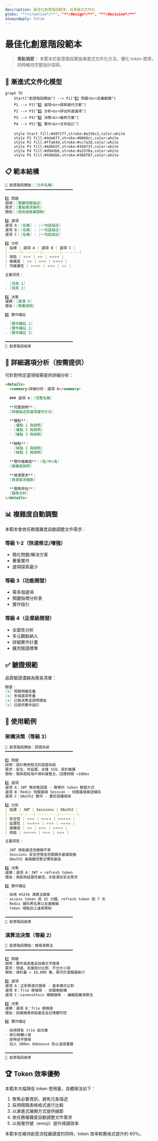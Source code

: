 ```yaml
---
description: 最佳化創意階段範本，具漸進式文件化
globs: "**/creative*/**", "**/design*/**", "**/decision*/**"
alwaysApply: false
---
```


# 最佳化創意階段範本

> **重點摘要：** 本範本於創意階段實施漸進式文件化方法，優化 token 使用，同時維持完整設計探索。

## 📝 漸進式文件化模型

```mermaid
graph TD
    Start["創意階段開始"] --> P1["1️⃣ 問題<br>定義範疇"]
    P1 --> P2["2️⃣ 選項<br>探索替代方案"]
    P2 --> P3["3️⃣ 分析<br>評估所選選項"]
    P3 --> P4["4️⃣ 決策<br>最終方案"]
    P4 --> P5["5️⃣ 實作<br>文件指引"]

    style Start fill:#d971ff,stroke:#a33bc2,color:white
    style P1 fill:#4da6ff,stroke:#0066cc,color:white
    style P2 fill:#ffa64d,stroke:#cc7a30,color:white
    style P3 fill:#4dbb5f,stroke:#36873f,color:white
    style P4 fill:#d94dbb,stroke:#a3378a,color:white
    style P5 fill:#4dbbbb,stroke:#368787,color:white
```

## 📋 範本結構

```markdown
📌 創意階段開始：[元件名稱]
━━━━━━━━━━━━━━━━━━━━━━━━━━━━━━━

1️⃣ 問題
說明：[簡要問題描述]
需求：[重點需求條列]
限制：[技術或商業限制]

2️⃣ 選項
選項 A：[名稱] - [一句話描述]
選項 B：[名稱] - [一句話描述]
選項 C：[名稱] - [一句話描述]

3️⃣ 分析
| 指標 | 選項 A | 選項 B | 選項 C |
|------|--------|--------|--------|
| 效能 | ⭐⭐⭐ | ⭐⭐ | ⭐⭐⭐⭐ |
| 複雜度 | ⭐⭐ | ⭐⭐⭐ | ⭐⭐⭐⭐ |
| 可維護性 | ⭐⭐⭐⭐ | ⭐⭐⭐ | ⭐⭐ |

主要洞見：

- [洞見 1]
- [洞見 2]

4️⃣ 決策
選擇：[選項 X]
理由：[簡要說明]

5️⃣ 實作備註

- [實作備註 1]
- [實作備註 2]
- [實作備註 3]

━━━━━━━━━━━━━━━━━━━━━━━━━━━━━━━
📌 創意階段結束
```

## 🧩 詳細選項分析（按需提供）

可針對特定選項按需提供詳細分析：

```markdown
<details>
  <summary>詳細分析：選項 A</summary>
  
  ### 選項 A：[完整名稱]
  
  **完整說明**：
  [詳細描述該選項運作方式]
  
  **優點**：
  - [優點 1 與說明]
  - [優點 2 與說明]
  - [優點 3 與說明]
  
  **缺點**：
  - [缺點 1 與說明]
  - [缺點 2 與說明]
  
  **實作複雜度**：[低/中/高]
  [複雜度說明]
  
  **資源需求**：
  [資源需求細節]
  
  **風險評估**：
  [風險分析]
</details>
```

## 📊 複雜度自動調整

本範本會依任務複雜度自動調整文件需求：

### 等級 1-2（快速修正/增強）

- 簡化問題/解決方案
- 著重實作
- 選項探索最少

### 等級 3（功能開發）

- 需多個選項
- 關鍵指標分析表
- 實作指引

### 等級 4（企業級開發）

- 全面性分析
- 多元觀點納入
- 詳細實作計畫
- 擴充驗證標準

## ✅ 驗證規範

品質驗證濃縮為簡易清單：

```markdown
驗證：
[x] 問題明確定義
[x] 多個選項考量
[x] 已做決策並說明理由
[x] 已提供實作指引
```

## 🔄 使用範例

### 架構決策（等級 3）

```markdown
📌 創意階段開始：認證系統
━━━━━━━━━━━━━━━━━━━━━━━━━━━━━━━

1️⃣ 問題
說明：設計應用程式的認證系統
需求：安全、可延展、支援 SSO、易於維護
限制：需與現有用戶資料庫整合，回應時間 <100ms

2️⃣ 選項
選項 A：JWT 無狀態認證 - 簡單的 token 驗證方式
選項 B：Redis 伺服器端 Session - 伺服器端會話儲存
選項 C：OAuth2 實作 - 委託授權框架

3️⃣ 分析
| 指標 | JWT | Sessions | OAuth2 |
|------|-----|----------|--------|
| 安全性 | ⭐⭐⭐ | ⭐⭐⭐⭐ | ⭐⭐⭐⭐⭐ |
| 延展性 | ⭐⭐⭐⭐⭐ | ⭐⭐⭐ | ⭐⭐⭐⭐ |
| 複雜度 | ⭐⭐ | ⭐⭐⭐ | ⭐⭐⭐⭐ |
| 效能 | ⭐⭐⭐⭐⭐ | ⭐⭐⭐ | ⭐⭐⭐ |

主要洞見：

- JWT 效能最佳但撤銷不易
- Sessions 安全控管佳但需額外基礎設施
- OAuth2 最複雜但整合彈性最高

4️⃣ 決策
選擇：選項 A：JWT + refresh token
理由：效能與延展性最佳，亦能滿足安全需求

5️⃣ 實作備註

- 採用 HS256 演算法簽章
- access token 設 15 分鐘、refresh token 設 7 天
- Redis 儲存黑名單以支援撤銷
- token 端點加上速率限制

━━━━━━━━━━━━━━━━━━━━━━━━━━━━━━━
📌 創意階段結束
```

### 演算法決策（等級 2）

```markdown
📌 創意階段開始：搜尋演算法
━━━━━━━━━━━━━━━━━━━━━━━━━━━━━━━

1️⃣ 問題
說明：實作高效產品目錄文字搜尋
需求：快速、支援部分比對、不分大小寫
限制：資料量 < 10,000 筆，需可於瀏覽器執行

2️⃣ 選項
選項 A：正則表達式搜尋 - 基本模式比對
選項 B：Trie 樹搜尋 - 前綴樹結構
選項 C：Levenshtein 模糊搜尋 - 編輯距離演算法

3️⃣ 決策
選擇：選項 B：Trie 樹搜尋
理由：前綴搜尋效能最佳且記憶體可控

4️⃣ 實作備註

- 採用現有 trie 函式庫
- 索引時轉小寫
- 即時逐字搜尋
- 加入 300ms debounce 防止過度重建

━━━━━━━━━━━━━━━━━━━━━━━━━━━━━━━
📌 創意階段結束
```

## 🏆 Token 效率優勢

本範本大幅降低 token 使用量，具體做法如下：

1. 聚焦必要資訊，避免冗長描述
2. 採用精簡表格格式進行比較
3. 以漸進式展開方式提供細節
4. 依任務複雜度自動調整文件需求
5. 以視覺符號（emoji）提升掃讀效率

本範本在維持創意流程嚴謹度的同時，token 效率較舊格式提升約 60%。
